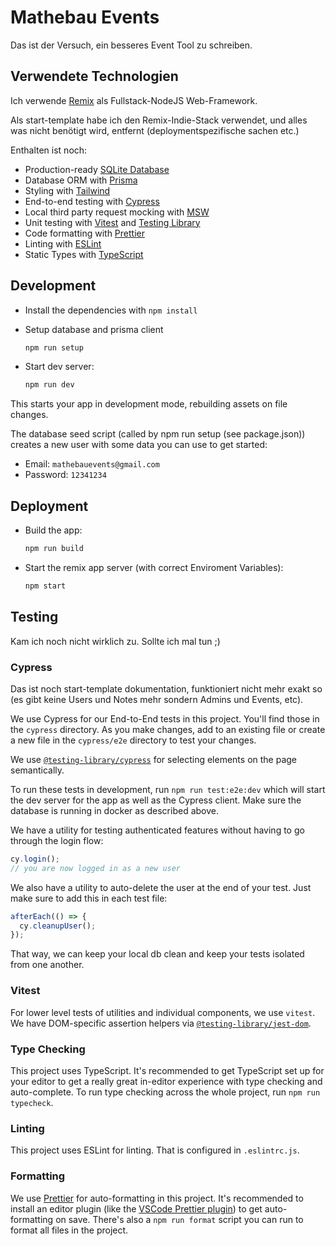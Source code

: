 # Mathebau Events

Das ist der Versuch, ein besseres Event Tool zu schreiben.

## Verwendete Technologien

Ich verwende [Remix](https://remix.run/) als Fullstack-NodeJS Web-Framework.

Als start-template habe ich den Remix-Indie-Stack verwendet, und alles was nicht benötigt wird, entfernt (deploymentspezifische sachen etc.)

Enthalten ist noch:

- Production-ready [SQLite Database](https://sqlite.org)
- Database ORM with [Prisma](https://prisma.io)
- Styling with [Tailwind](https://tailwindcss.com/)
- End-to-end testing with [Cypress](https://cypress.io)
- Local third party request mocking with [MSW](https://mswjs.io)
- Unit testing with [Vitest](https://vitest.dev) and [Testing Library](https://testing-library.com)
- Code formatting with [Prettier](https://prettier.io)
- Linting with [ESLint](https://eslint.org)
- Static Types with [TypeScript](https://typescriptlang.org)

## Development

- Install the dependencies with `npm install`

- Setup database and prisma client

  ```sh
  npm run setup
  ```

- Start dev server:

  ```sh
  npm run dev
  ```

This starts your app in development mode, rebuilding assets on file changes.

The database seed script (called by npm run setup (see package.json)) creates a new user with some data you can use to get started:

- Email: `mathebauevents@gmail.com`
- Password: `12341234`

## Deployment

- Build the app:

  ```sh
  npm run build
  ```

- Start the remix app server (with correct Enviroment Variables):

  ```sh
  npm start
  ```


## Testing

Kam ich noch nicht wirklich zu. Sollte ich mal tun ;)

### Cypress

Das ist noch start-template dokumentation, funktioniert nicht mehr exakt so (es gibt keine Users und Notes mehr sondern Admins und Events, etc).

We use Cypress for our End-to-End tests in this project. You'll find those in the `cypress` directory. As you make changes, add to an existing file or create a new file in the `cypress/e2e` directory to test your changes.

We use [`@testing-library/cypress`](https://testing-library.com/cypress) for selecting elements on the page semantically.

To run these tests in development, run `npm run test:e2e:dev` which will start the dev server for the app as well as the Cypress client. Make sure the database is running in docker as described above.

We have a utility for testing authenticated features without having to go through the login flow:

```ts
cy.login();
// you are now logged in as a new user
```

We also have a utility to auto-delete the user at the end of your test. Just make sure to add this in each test file:

```ts
afterEach(() => {
  cy.cleanupUser();
});
```

That way, we can keep your local db clean and keep your tests isolated from one another.

### Vitest

For lower level tests of utilities and individual components, we use `vitest`. We have DOM-specific assertion helpers via [`@testing-library/jest-dom`](https://testing-library.com/jest-dom).

### Type Checking

This project uses TypeScript. It's recommended to get TypeScript set up for your editor to get a really great in-editor experience with type checking and auto-complete. To run type checking across the whole project, run `npm run typecheck`.

### Linting

This project uses ESLint for linting. That is configured in `.eslintrc.js`.

### Formatting

We use [Prettier](https://prettier.io/) for auto-formatting in this project. It's recommended to install an editor plugin (like the [VSCode Prettier plugin](https://marketplace.visualstudio.com/items?itemName=esbenp.prettier-vscode)) to get auto-formatting on save. There's also a `npm run format` script you can run to format all files in the project.

